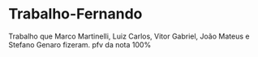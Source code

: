 # Trabalho-Fernando
Trabalho que Marco Martinelli, Luiz Carlos, Vitor Gabriel, João Mateus e Stefano Genaro fizeram.
pfv da nota 100%
